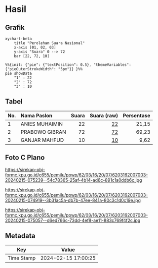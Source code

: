 # Hasil

## Grafik

```mermaid
xychart-beta
    title "Perolehan Suara Nasional"
    x-axis [01, 02, 03]
    y-axis "Suara" 0 --> 72
    bar [22, 72, 10]
```

```mermaid
%%{init: {"pie": {"textPosition": 0.5}, "themeVariables": {"pieOuterStrokeWidth": "5px"}} }%%
pie showData
    "1" : 22
    "2" : 72
    "3" : 10
```

## Tabel

| No. | Nama Paslon    | Suara | Suara (raw) | Persentase |
|:--- |:-------------- | -----:| -----------:| ----------:|
| 1   | ANIES MUHAIMIN | 22    | [22][p-1]   | 21,15      |
| 2   | PRABOWO GIBRAN | 72    | [72][p-2]   | 69,23      |
| 3   | GANJAR MAHFUD  | 10    | [10][p-3]   | 9,62       |


[p-1]: https://github.com/gigit-pemilu/pemilu-2024/blob/main/pilpres/hitung-suara/sub/62-kalimantan-tengah/sub/03-kapuas/sub/16-dadahup/sub/2007-petak-batuah/sub/003-tps/sub/paslon-1.txt
[p-2]: https://github.com/gigit-pemilu/pemilu-2024/blob/main/pilpres/hitung-suara/sub/62-kalimantan-tengah/sub/03-kapuas/sub/16-dadahup/sub/2007-petak-batuah/sub/003-tps/sub/paslon-2.txt
[p-3]: https://github.com/gigit-pemilu/pemilu-2024/blob/main/pilpres/hitung-suara/sub/62-kalimantan-tengah/sub/03-kapuas/sub/16-dadahup/sub/2007-petak-batuah/sub/003-tps/sub/paslon-3.txt

## Foto C Plano

https://sirekap-obj-formc.kpu.go.id/c655/pemilu/ppwp/62/03/16/20/07/6203162007003-20240215-075239--54c78365-25af-4b14-ad6c-891c1a0ddb6c.jpg

https://sirekap-obj-formc.kpu.go.id/c655/pemilu/ppwp/62/03/16/20/07/6203162007003-20240215-074919--3b31ac5a-db7b-47ee-841a-80c3c1d0c19e.jpg

https://sirekap-obj-formc.kpu.go.id/c655/pemilu/ppwp/62/03/16/20/07/6203162007003-20240215-075057--d6ed766c-73dd-4ef8-ae11-883c769f4f2c.jpg


## Metadata

| Key        | Value               |
| ---------- | ------------------- |
| Time Stamp | 2024-02-15 17:00:25 |



